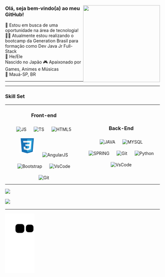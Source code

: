 ### 
<div>
<img align='right' src="https://media2.giphy.com/media/h408T6Y5GfmXBKW62l/giphy.gif?cid=790b7611c79f708d751dfcbe323ada61255021a288511804&rid=giphy.gif&ct=g" width="250" height="250">

### Olá, seja bem-vindo(a) ao meu GitHub!
  
💼 Estou em busca de uma oportunidade na área de tecnologia! </br>
👨‍🎓 Atualmente estou realizando o bootcamp da Generation Brasil para formação como Dev Java Jr Full-Stack</br>
🧔 He/Ele </br>
   Nascido no Japão
🎮 Apaixonado por Games, Animes e Músicas </br>
🚩 Mauá-SP, BR </br>

</div>  
  
----
<!-- <div align="center">
 
  <a href="https://github.com/m-arceloabreu">
   
  <img height="150em" src="https://github-readme-stats.vercel.app/api?username=m-arceloabreu&show_icons=true&theme=dracula&include_all_commits=true&count_private=true"/>
   
  <img height="150em" src="https://github-readme-stats.vercel.app/api/top-langs/?username=m-arceloabreu&layout=compact&langs_count=7&theme=dracula"/>
   
</div> -->

----

### Skill Set
<table align="center"><tr><td align="center" width="50%" > 

### Front-end 
<div align="center">
<img style="margin: 10px" src="https://cdn.jsdelivr.net/gh/devicons/devicon/icons/javascript/javascript-original.svg" alt="JS" height="50" />      
<img style="margin: 10px" src="https://cdn.jsdelivr.net/gh/devicons/devicon/icons/typescript/typescript-original.svg" alt="TS" height="50" />      
<img style="margin: 10px" src="https://cdn.jsdelivr.net/gh/devicons/devicon/icons/html5/html5-original-wordmark.svg" alt="HTML5" height="50" /> 
<img style="margin: 10px" src="https://raw.githubusercontent.com/devicons/devicon/master/icons/css3/css3-original.svg" alt="CSS3" height="50" /> 
<img style="margin: 10px" src="https://cdn.jsdelivr.net/gh/devicons/devicon/icons/angularjs/angularjs-original.svg" alt="AngularJS" height="50" />
<img style="margin: 10px" src="https://cdn.jsdelivr.net/gh/devicons/devicon/icons/bootstrap/bootstrap-original.svg" alt="Bootstrap" height="50" />
<img style="margin: 10px" src="https://cdn.jsdelivr.net/gh/devicons/devicon/icons/vscode/vscode-original.svg" alt="VsCode" height="50" />
          
 
<img style="margin: 10px" src="https://profilinator.rishav.dev/skills-assets/git-scm-icon.svg" alt="Git" height="50" />  
 
</div>
</td>
<td align="center" width="50%">
 
### Back-End
<div align="center">   
<img style="margin: 10px" src="https://cdn.jsdelivr.net/gh/devicons/devicon/icons/java/java-original.svg"/ alt="JAVA" height="50" />
<img style="margin: 10px" src= "https://cdn.jsdelivr.net/gh/devicons/devicon/icons/mysql/mysql-original-wordmark.svg"/ alt="MYSQL" height="50" />
<img style="margin: 10px" src= "https://cdn.jsdelivr.net/gh/devicons/devicon/icons/spring/spring-original.svg"/ alt="SPRING" height="50" />
<img style="margin: 10px" src="https://profilinator.rishav.dev/skills-assets/git-scm-icon.svg" alt="Git" height="50" />
<img style="margin: 10px" src="https://cdn.jsdelivr.net/gh/devicons/devicon/icons/python/python-original.svg" alt="Python" height="50" />
<img style="margin: 10px" src="https://cdn.jsdelivr.net/gh/devicons/devicon/icons/vscode/vscode-original.svg" alt="VsCode" height="50" />
          
 </div>
  </td></tr></table>  
 
 <a href="https://www.linkedin.com/in/hikaruyamanaka/"><img src="https://img.shields.io/badge/LinkedIn-0077B5?style=for-the-badge&logo=linkedin&logoColor=white"></a>

<a href="mailto:hikaru.yamanaka@outlook.com"><img src="https://img.shields.io/badge/Microsoft_Outlook-0078D4?style=for-the-badge&logo=microsoft-outlook&logoColor=white"></a>
 </br>
 

----

 ![Snake animation](https://github.com/Hikaruyamanaka/Hikaruyamanaka/blob/output/github-contribution-grid-snake.svg)
